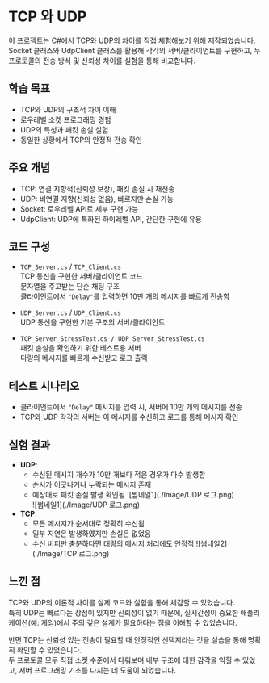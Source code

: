 # TCP 와 UDP

이 프로젝트는 C#에서 TCP와 UDP의 차이를 직접 체험해보기 위해 제작되었습니다.  
Socket 클래스와 UdpClient 클래스를 활용해 각각의 서버/클라이언트를 구현하고, 두 프로토콜의 전송 방식 및 신뢰성 차이를 실험을 통해 비교합니다.

## 학습 목표

- TCP와 UDP의 구조적 차이 이해  
- 로우레벨 소켓 프로그래밍 경험  
- UDP의 특성과 패킷 손실 실험  
- 동일한 상황에서 TCP의 안정적 전송 확인

## 주요 개념

- TCP: 연결 지향적(신뢰성 보장), 패킷 손실 시 재전송  
- UDP: 비연결 지향(신뢰성 없음), 빠르지만 손실 가능  
- Socket: 로우레벨 API로 세부 구현 가능  
- UdpClient: UDP에 특화된 하이레벨 API, 간단한 구현에 유용

## 코드 구성

- `TCP_Server.cs` / `TCP_Client.cs`  
  TCP 통신을 구현한 서버/클라이언트 코드  
  문자열을 주고받는 단순 채팅 구조  
  클라이언트에서 `"Delay"`를 입력하면 10만 개의 메시지를 빠르게 전송함

- `UDP_Server.cs` / `UDP_Client.cs`  
  UDP 통신을 구현한 기본 구조의 서버/클라이언트

- `TCP_Server_StressTest.cs / UDP_Server_StressTest.cs`  
  패킷 손실을 확인하기 위한 테스트용 서버  
  다량의 메시지를 빠르게 수신받고 로그 출력


## 테스트 시나리오

- 클라이언트에서 `"Delay"` 메시지를 입력 시, 서버에 10만 개의 메시지를 전송  
- TCP와 UDP 각각의 서버는 이 메시지를 수신하고 로그를 통해 메시지 확인

## 실험 결과

- **UDP**:
  - 수신된 메시지 개수가 10만 개보다 적은 경우가 다수 발생함
  - 순서가 어긋나거나 누락되는 메시지 존재
  - 예상대로 패킷 손실 발생 확인됨
  ![썸네일1](./Image/UDP 로그.png)  
![썸네일1](./Image/UDP 로그.png)
- **TCP**:
  - 모든 메시지가 순서대로 정확히 수신됨
  - 일부 지연은 발생하였지만 손실은 없었음
  - 수신 버퍼만 충분하다면 대량의 메시지 처리에도 안정적
  ![썸네일2](./Image/TCP 로그.png)  

## 느낀 점

TCP와 UDP의 이론적 차이를 실제 코드와 실험을 통해 체감할 수 있었습니다.  
특히 UDP는 빠르다는 장점이 있지만 신뢰성이 없기 때문에, 실시간성이 중요한 애플리케이션(예: 게임)에서 주의 깊은 설계가 필요하다는 점을 이해할 수 있었습니다.

반면 TCP는 신뢰성 있는 전송이 필요할 때 안정적인 선택지라는 것을 실습을 통해 명확히 확인할 수 있었습니다.  
두 프로토콜 모두 직접 소켓 수준에서 다뤄보며 내부 구조에 대한 감각을 익힐 수 있었고, 서버 프로그래밍 기초를 다지는 데 도움이 되었습니다.

